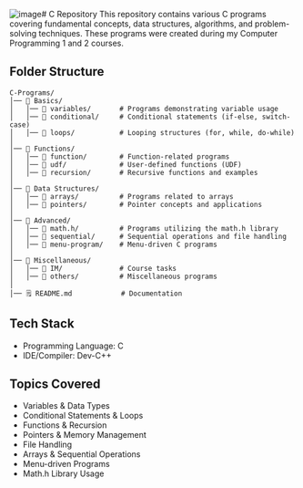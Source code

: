 ![image](https://github.com/user-attachments/assets/fe8937be-9913-4ccf-a0e2-bfdfadb3b859)# C Repository
This repository contains various C programs covering fundamental concepts, data structures, algorithms, and problem-solving techniques. These programs were created during my Computer Programming 1 and 2 courses.

## Folder Structure
```
C-Programs/
│── 📂 Basics/
│   │── 📂 variables/       # Programs demonstrating variable usage
│   │── 📂 conditional/     # Conditional statements (if-else, switch-case)
│   │── 📂 loops/           # Looping structures (for, while, do-while)
│
│── 📂 Functions/
│   │── 📂 function/        # Function-related programs
│   │── 📂 udf/             # User-defined functions (UDF)
│   │── 📂 recursion/       # Recursive functions and examples
│
│── 📂 Data Structures/
│   │── 📂 arrays/          # Programs related to arrays
│   │── 📂 pointers/        # Pointer concepts and applications
│
│── 📂 Advanced/
│   │── 📂 math.h/          # Programs utilizing the math.h library
│   │── 📂 sequential/      # Sequential operations and file handling
│   │── 📂 menu-program/    # Menu-driven C programs
│
│── 📂 Miscellaneous/
│   │── 📂 IM/              # Course tasks
│   │── 📂 others/          # Miscellaneous programs
│
│── 🗒️ README.md            # Documentation
```

## Tech Stack
- Programming Language: C
- IDE/Compiler: Dev-C++

## Topics Covered
- Variables & Data Types
- Conditional Statements & Loops
- Functions & Recursion
- Pointers & Memory Management
- File Handling
- Arrays & Sequential Operations
- Menu-driven Programs
- Math.h Library Usage
  
